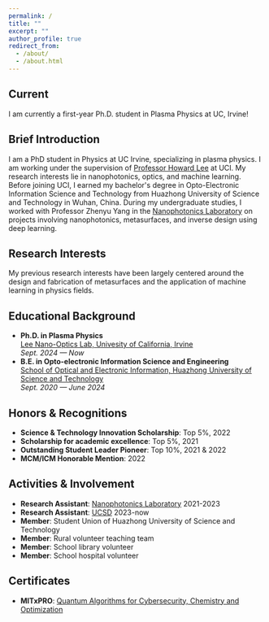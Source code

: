 ```yaml
---
permalink: /
title: ""
excerpt: ""
author_profile: true
redirect_from:
  - /about/
  - /about.html
---
```

## Current
I am currently a first-year Ph.D. student in Plasma Physics at UC, Irvine!

## Brief Introduction  
I am a PhD student in Physics at UC Irvine, specializing in plasma physics. I am working under the supervision of [Professor Howard Lee](https://sites.google.com/uci.edu/lee-lab/home) at UCI. My research interests lie in nanophotonics, optics, and machine learning. Before joining UCI, I earned my bachelor's degree in Opto-Electronic Information Science and Technology from Huazhong University of Science and Technology in Wuhan, China. During my undergraduate studies, I worked with Professor Zhenyu Yang in the [Nanophotonics Laboratory](http://nanophotonics.oei.hust.edu.cn/) on projects involving nanophotonics, metasurfaces, and inverse design using deep learning.

## Research Interests  
My previous research interests have been largely centered around the design and fabrication of metasurfaces and the application of machine learning in physics fields.

## Educational Background  
- **Ph.D. in Plasma Physics**  
  [Lee Nano-Optics Lab, Univesity of California, Irvine](https://sites.google.com/uci.edu/lee-lab/home)  
  *Sept. 2024 — Now*  
- **B.E. in Opto-electronic Information Science and Engineering**  
  [School of Optical and Electronic Information, Huazhong University of Science and Technology](http://oei.hust.edu.cn/)  
  *Sept. 2020 — June 2024*

## Honors & Recognitions  
- **Science & Technology Innovation Scholarship**: Top 5%, 2022  
- **Scholarship for academic excellence**: Top 5%, 2021 
- **Outstanding Student Leader Pioneer**: Top 10%, 2021 & 2022  
- **MCM/ICM Honorable Mention**: 2022

## Activities & Involvement  
- **Research Assistant**: [Nanophotonics Laboratory](http://nanophotonics.oei.hust.edu.cn/) 2021-2023
- **Research Assistant**: [UCSD](https://pengtaoxie.github.io/) 2023-now
- **Member**: Student Union of Huazhong University of Science and Technology 
- **Member**: Rural volunteer teaching team
- **Member**: School library volunteer
- **Member**: School hospital volunteer

## Certificates
- **MITxPRO**: [Quantum Algorithms for Cybersecurity, Chemistry and Optimization](https://xpro.mit.edu/certificate/6eb10c4d-6b7e-4dc9-a9b0-4ca53b91af01/)
